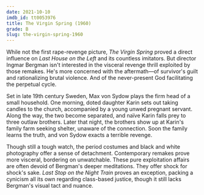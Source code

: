 ```yaml
---
date: 2021-10-10
imdb_id: tt0053976
title: The Virgin Spring (1960)
grade: B
slug: the-virgin-spring-1960
---
```


While not the first rape-revenge picture, _The Virgin Spring_ proved a direct influence on <span data-imdb-id="tt0068833">_Last House on the Left_</span> and its countless imitators. But director Ingmar Bergman isn't interested in the visceral revenge thrill exploited by those remakes. He's more concerned with the aftermath—of survivor's guilt and rationalizing brutal violence. And of the never-present God facilitating the perpetual cycle.

<!-- end -->

Set in late 19th century Sweden, Max von Sydow plays the firm head of a small household. One morning, doted daughter Karin sets out taking candles to the church, accompanied by a young unwed pregnant servant. Along the way, the two become separated, and naïve Karin falls prey to three outlaw brothers. Later that night, the brothers show up at Karin's family farm seeking shelter, unaware of the connection. Soon the family learns the truth, and von Sydow exacts a terrible revenge.

Though still a tough watch, the period costumes and black and white photography offer a sense of detachment. Contemporary remakes prove more visceral, bordering on unwatchable. These pure exploitation affairs are often devoid of Bergman's deeper meditations. They offer shock for shock's sake. <span data-imdb-id="tt0073836">_Last Stop on the Night Train_</span> proves an exception, packing a cynicism all its own regarding class-based justice, though it still lacks Bergman's visual tact and nuance.